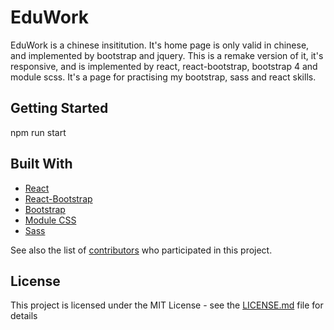 # EduWork
EduWork is a chinese insititution. It's home page is only valid in chinese, and implemented by bootstrap and jquery. This is a remake version of it, it's responsive, and is implemented by react, react-bootstrap, bootstrap 4 and module scss. It's a page for practising my bootstrap, sass and react skills.

## Getting Started

npm run start

## Built With

* [React](https://reactjs.org/) 
* [React-Bootstrap](https://react-bootstrap.github.io/) 
* [Bootstrap](https://getbootstrap.com/) 
* [Module CSS](https://github.com/css-modules/css-modules) 
* [Sass](https://sass-lang.com/) 

See also the list of [contributors](https://github.com/your/project/contributors) who participated in this project.

## License

This project is licensed under the MIT License - see the [LICENSE.md](LICENSE.md) file for details

